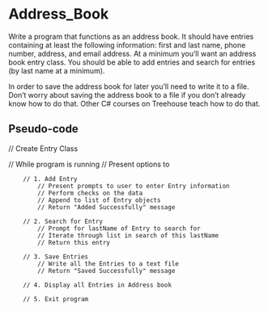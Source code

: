 # Address_Book

Write a program that functions as an address book. It should have entries containing at least the following information: first and last name, phone number, address, and email address. At a minimum you’ll want an address book entry class. You should be able to add entries and search for entries (by last name at a minimum).

In order to save the address book for later you’ll need to write it to a file. Don’t worry about saving the address book to a file if you don’t already know how to do that. Other C# courses on Treehouse teach how to do that.

Pseudo-code
------------
// Create Entry Class

// While program is running
	// Present options to

		// 1. Add Entry
			// Present prompts to user to enter Entry information
			// Perform checks on the data
			// Append to list of Entry objects
			// Return "Added Successfully" message

		// 2. Search for Entry
			// Prompt for lastName of Entry to search for
			// Iterate through list in search of this lastName
			// Return this entry

		// 3. Save Entries
			// Write all the Entries to a text file
			// Return "Saved Successfully" message

		// 4. Display all Entries in Address book

		// 5. Exit program

